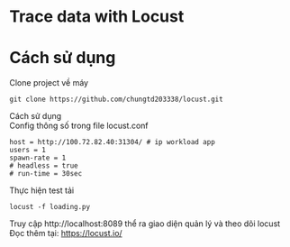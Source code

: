 # Trace data with Locust #
# Cách sử dụng #
Clone project về máy
```console
git clone https://github.com/chungtd203338/locust.git
```
Cách sử dụng <br>
Config thông số trong file locust.conf
```
host = http://100.72.82.40:31304/ # ip workload app
users = 1
spawn-rate = 1
# headless = true
# run-time = 30sec
```
Thực hiện test tải
```console
locust -f loading.py
```
Truy cập http://localhost:8089 thể ra giao diện quản lý và theo dõi locust <br>
Đọc thêm tại: https://locust.io/
